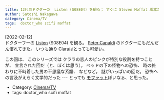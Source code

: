 ```yaml
---
title: 12代目ドクターの  Listen (S08E04) を観る； すぐに Steven Moffat 脚本だとわかる程の Moffat 節だ、とってもたのしかった
author: Satoshi Nakagawa
category: Cinema/TV
tags:  doctor_who scifi moffat
---
```


[2022-02-12]  
 ドクターフーの
[Listen](https://en.wikipedia.org/wiki/Listen_(Doctor_Who)) (S08E04) を観る。
[Peter Capaldi](https://en.wikipedia.org/wiki/Peter_Capaldi) のドクターにもだんだん慣れてきた。
いつも通り
[Clara](https://en.wikipedia.org/wiki/Clara_Oswald)はとっても可愛い。

 この回は、
このシリーズでは
クララの恋人のピンクが特別な役割を持つことが、
宣言された回だ（と、ぼくは思う）。
ベッドの下の怪物への恐怖、
時の終わりに不時着した男の不思議な系譜、
などなど。
謎がいっぱいの回だ。
恐怖への言及がえらく文学的だった ---
とっても
[モファット](https://en.wikipedia.org/wiki/Steven_Moffat)ぽいなぁ、と思った。

- Category: [Cinema/TV](/categories.html#Cinema/TV)
- tags:  doctor_who scifi moffat
